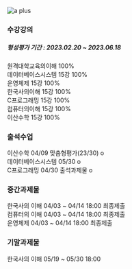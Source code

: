 ![a plus](https://user-images.githubusercontent.com/87438680/223911455-1d1a4b04-be53-490e-b9f7-89afab70d7a9.jpeg)

###  수강강의
##### 형성평가 기간 : 2023.02.20 ~ 2023.06.18
원격대학교육의이해 100%  
데이터베이스시스템 15강 100%  
운영체제 15강 100%  
한국사의이해 15강 100%  
C프로그래밍 15강 100%  
컴퓨터의이해 15강 100%  
이산수학 15강 100%  

### 출석수업
이산수학 04/09 맞춤형평가(23/30) o  
데이터베이스시스템 05/30 o  
C프로그래밍 04/30 출석과제물 o  

### 중간과제물
한국사의 이해 04/03 ~ 04/14 18:00  최종제출  
컴퓨터의 이해 04/03 ~ 04/14 18:00 최종제출  
운영체제 04/03 ~ 04/14 18:00 최종제출 

### 기말과제물
한국사의 이해 05/19 ~ 05/30 18:00  
